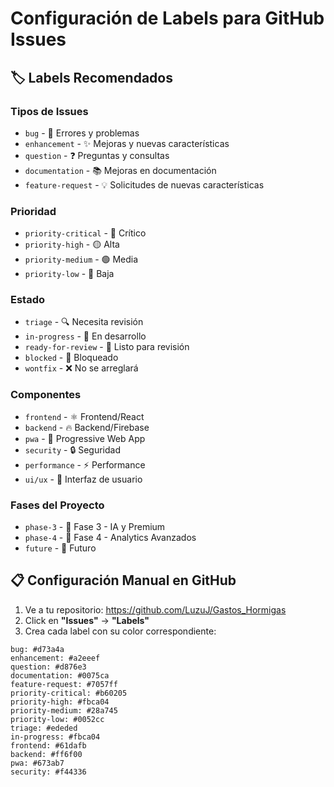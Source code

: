 # Configuración de Labels para GitHub Issues

## 🏷️ **Labels Recomendados**

### **Tipos de Issues**
- `bug` - 🐛 Errores y problemas
- `enhancement` - ✨ Mejoras y nuevas características  
- `question` - ❓ Preguntas y consultas
- `documentation` - 📚 Mejoras en documentación
- `feature-request` - 💡 Solicitudes de nuevas características

### **Prioridad**
- `priority-critical` - 🔴 Crítico
- `priority-high` - 🟡 Alta
- `priority-medium` - 🟢 Media
- `priority-low` - 🔵 Baja

### **Estado**
- `triage` - 🔍 Necesita revisión
- `in-progress` - 🚧 En desarrollo
- `ready-for-review` - 👀 Listo para revisión
- `blocked` - 🚫 Bloqueado
- `wontfix` - ❌ No se arreglará

### **Componentes**
- `frontend` - ⚛️ Frontend/React
- `backend` - 🔥 Backend/Firebase
- `pwa` - 📱 Progressive Web App
- `security` - 🔒 Seguridad
- `performance` - ⚡ Performance
- `ui/ux` - 🎨 Interfaz de usuario

### **Fases del Proyecto**
- `phase-3` - 🚀 Fase 3 - IA y Premium
- `phase-4` - 🔮 Fase 4 - Analytics Avanzados
- `future` - 🌟 Futuro

## 📋 **Configuración Manual en GitHub**

1. Ve a tu repositorio: https://github.com/LuzuJ/Gastos_Hormigas
2. Click en **"Issues"** → **"Labels"**
3. Crea cada label con su color correspondiente:

```
bug: #d73a4a
enhancement: #a2eeef
question: #d876e3
documentation: #0075ca
feature-request: #7057ff
priority-critical: #b60205
priority-high: #fbca04
priority-medium: #28a745
priority-low: #0052cc
triage: #ededed
in-progress: #fbca04
frontend: #61dafb
backend: #ff6f00
pwa: #673ab7
security: #f44336
```
